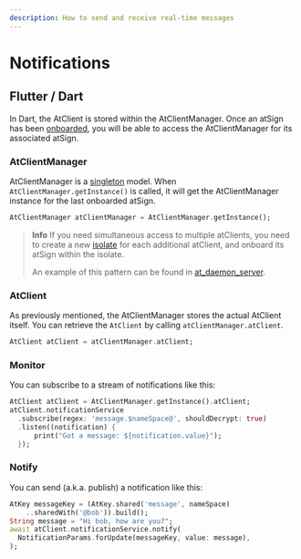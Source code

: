 ```yaml
---
description: How to send and receive real-time messages
---
```


# Notifications

## Flutter / Dart

In Dart, the AtClient is stored within the AtClientManager. Once an atSign has been [onboarded](onboarding.md), you will be able to access the AtClientManager for its associated atSign.

### AtClientManager

AtClientManager is a [singleton](https://en.wikipedia.org/wiki/Singleton_pattern) model. When `AtClientManager.getInstance()` is called, it will get the AtClientManager instance for the last onboarded atSign.

```dart
AtClientManager atClientManager = AtClientManager.getInstance();
```

> **Info**
> If you need simultaneous access to multiple atClients, you need to create a new [isolate](https://dart.dev/language/concurrency#how-isolates-work) for each additional atClient, and onboard its atSign within the isolate.
>
> An example of this pattern can be found in [at_daemon_server](https://github.com/atsign-foundation/at_services/tree/trunk/packages/at_daemon_server/lib/src/server).

### AtClient

As previously mentioned, the AtClientManager stores the actual AtClient itself. You can retrieve the `AtClient` by calling `atClientManager.atClient`.

```dart
AtClient atClient = atClientManager.atClient;
```

### Monitor

You can subscribe to a stream of notifications like this:

```dart
AtClient atClient = AtClientManager.getInstance().atClient;
atClient.notificationService
  .subscribe(regex: 'message.$nameSpace@', shouldDecrypt: true)
  .listen((notification) {
      print("Got a message: ${notification.value}");
  });
```

### Notify

You can send (a.k.a. publish) a notification like this:

```dart
AtKey messageKey = (AtKey.shared('message', nameSpace)
    ..sharedWith('@bob')).build();
String message = "Hi bob, how are you?";
await atClient.notificationService.notify(
  NotificationParams.forUpdate(messageKey, value: message),
);
```
